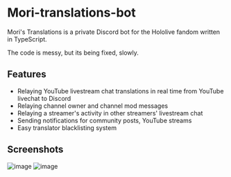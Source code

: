# Mori-translations-bot

Mori's Translations is a private Discord bot for the Hololive fandom written in TypeScript.

The code is messy, but its being fixed, slowly.

## Features

- Relaying YouTube livestream chat translations in real time from YouTube livechat to Discord
- Relaying channel owner and channel mod messages
- Relaying a streamer's activity in other streamers' livestream chat
- Sending notifications for community posts, YouTube streams
- Easy translator blacklisting system 

## Screenshots

![image](https://media.discordapp.net/attachments/841692109413023787/1150346611889807360/image.png)
![image](https://media.discordapp.net/attachments/841692109413023787/1150346309082034206/image.png)
